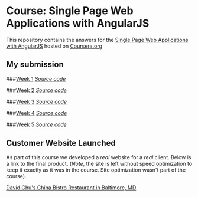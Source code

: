 # Course: Single Page Web Applications with AngularJS

This repository contains the answers for the [Single Page Web Applications with AngularJS](https://www.coursera.org/learn/single-page-web-apps-with-angularjs) hosted on [Coursera.org](https://www.coursera.org)

## My submission
###[Week 1](https://jacobjohn2016.github.io/fullstack-course5/assignments/assignment1/index.html)
_[Source code](https://github.com/jacobjohn2016/fullstack-course5/tree/master/assignments/assignment1)_

###[Week 2](https://jacobjohn2016.github.io/fullstack-course5/assignments/assignment2/)
_[Source code](https://github.com/jacobjohn2016/fullstack-course5/tree/master/assignments/assignment2)_

###[Week 3](https://jacobjohn2016.github.io/fullstack-course5/assignments/assignment3/)
_[Source code](https://github.com/jacobjohn2016/fullstack-course5/tree/master/assignments/assignment3)_

###[Week 4](https://jacobjohn2016.github.io/fullstack-course5/assignments/assignment4/index.html#!/)
_[Source code](https://github.com/jacobjohn2016/fullstack-course5/tree/master/assignments/assignment4)_

###[Week 5](https://jacobjohn2016.github.io/fullstack-course5/assignments/assignment5/index.html#/)
_[Source code](https://github.com/jacobjohn2016/fullstack-course5/tree/master/assignments/assignment5)_

## Customer Website Launched
As part of this course we developed a *real* website for a *real* client. Below is a link to the final product. (*Note*, the site is left without speed optimization to keep it exactly as it was in the course. Site optimization wasn't part of the course).

[David Chu's China Bistro Restaurant in Baltimore, MD](http://www.davidchuschinabistro.com/)
